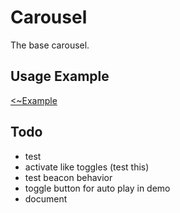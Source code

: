 
# Carousel
The base carousel.

## Usage Example
[<~Example](markup/carousel.html.haml)


## Todo
- test
- activate like toggles (test this)
- test beacon behavior
- toggle button for auto play in demo
- document

